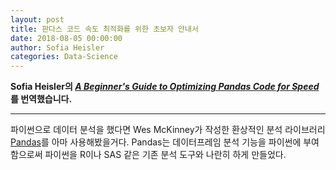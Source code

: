 ```yaml
---
layout: post
title: 판다스 코드 속도 최적화를 위한 초보자 안내서
date: 2018-08-05 00:00:00
author: Sofia Heisler
categories: Data-Science
---  
```

  
  
**Sofia Heisler의 [*A Beginner's Guide to Optimizing Pandas Code for Speed*](https://engineering.upside.com/a-beginners-guide-to-optimizing-pandas-code-for-speed-c09ef2c6a4d6)를 번역했습니다.**
  
  
- - -
  
파이썬으로 데이터 분석을 했다면 Wes McKinney가 작성한 환상적인 분석 라이브러리 [Pandas](http://pandas.pydata.org/pandas-docs/stable)를 아마 사용해봤을거다. Pandas는 데이터프레임 분석 기능을 파이썬에 부여함으로써 파이썬을 R이나 SAS 같은 기존 분석 도구와 나란히 하게 만들었다.
